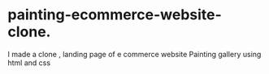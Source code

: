 # painting-ecommerce-website-clone.
I made a clone , landing page of e commerce website 
Painting gallery using html and css
